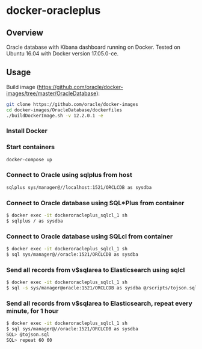 # docker-oracleplus

## Overview
Oracle database with Kibana dashboard running on Docker. Tested on Ubuntu 16.04 with Docker version 17.05.0-ce.

## Usage
Build image (https://github.com/oracle/docker-images/tree/master/OracleDatabase):
```bash
git clone https://github.com/oracle/docker-images
cd docker-images/OracleDatabase/dockerfiles
./buildDockerImage.sh -v 12.2.0.1 -e
```
### Install Docker

### Start containers
```bash
docker-compose up
```

### Connect to Oracle using sqlplus from host
```bash
sqlplus sys/manager@//localhost:1521/ORCLCDB as sysdba
```

### Connect to Oracle database using SQL\*Plus from container
```bash
$ docker exec -it dockeroracleplus_sqlcl_1 sh
$ sqlplus / as sysdba
```

### Connect to Oracle database using SQLcl from container
```bash
$ docker exec -it dockeroracleplus_sqlcl_1 sh
$ sql sys/manager@//oracle:1521/ORCLCDB as sysdba
```


### Send all records from v$sqlarea to Elasticsearch using sqlcl
```bash
$ docker exec -it dockeroracleplus_sqlcl_1 sh
$ sql -s sys/manager@oracle:1521/ORCLCDB as sysdba @/scripts/tojson.sql | jq -c '.results[].items[]' > /tmp/output.json
```

### Send all records from v$sqlarea to Elasticsearch, repeat every minute, for 1 hour
```bash
$ docker exec -it dockeroracleplus_sqlcl_1 sh
$ sql sys/manager@//oracle:1521/ORCLCDB as sysdba
SQL> @tojson.sql
SQL> repeat 60 60
```
